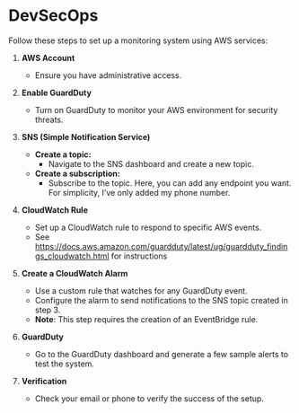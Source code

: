 # DevSecOps

Follow these steps to set up a monitoring system using AWS services:

1. **AWS Account**

   - Ensure you have administrative access.

2. **Enable GuardDuty**

   - Turn on GuardDuty to monitor your AWS environment for security threats.

3. **SNS (Simple Notification Service)**

   - **Create a topic:**
     - Navigate to the SNS dashboard and create a new topic.
   - **Create a subscription:**
     - Subscribe to the topic. Here, you can add any endpoint you want. For simplicity, I’ve only added my phone number.

4. **CloudWatch Rule**

   - Set up a CloudWatch rule to respond to specific AWS events.
   - See https://docs.aws.amazon.com/guardduty/latest/ug/guardduty_findings_cloudwatch.html for instructions

5. **Create a CloudWatch Alarm**

   - Use a custom rule that watches for any GuardDuty event.
   - Configure the alarm to send notifications to the SNS topic created in step 3.
   - **Note**: This step requires the creation of an EventBridge rule.

6. **GuardDuty**

   - Go to the GuardDuty dashboard and generate a few sample alerts to test the system.

7. **Verification**
   - Check your email or phone to verify the success of the setup.
